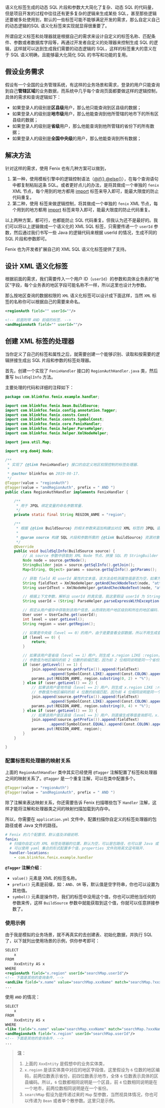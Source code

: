 语义化标签生成的动态 SQL 片段和参数大大简化了复杂、动态 SQL 的代码量，但是项目开发的过程中往往还有更多复杂的逻辑来生成某些 SQL，甚至那些逻辑还要被多处使用到，默认的一些标签可能不能够满足开发的需求，那么自定义自己的动态逻辑的SQL 语义化标签来实现就显得很重要了。

所谓自定义标签和处理器就是根据自己的需求来设计自定义的标签名称、匹配条件、参数或者数据库字段等，再通过开发者自定义的处理器来控制生成 SQL 的逻辑，这样就可以达到生成我们需要的动态逻辑的 SQL，这样的标签重大的意义在于 SQL 语义明确，且能够最大化简化 SQL 的书写和功能的复用。

## 假设业务需求

假设有一个全国的业务管理系统，有这样的业务场景和需求，登录的用户只能查询到自己**管辖区域**的业务数据，而系统中几乎每个查询页面都要做这样的逻辑控制，具体的需求和查询逻辑如下：

- 如果登录人的级别是**区县级**用户，那么他只能查询到区县级的数据；
- 如果登录人的级别是**地市级**用户，那么他能查询到他所管辖的地市下的所有区县级的数据；
- 如果登录人的级别是**省级**用户，那么他能查询到他所管辖的省份下的所有数据；
- 如果登录人的级别是**全国中央级**的用户，那么他能查询到所有数据；

## 解决方法

针对这样的需求，使用 Fenix 也有几种方案可以做到，

1. 第一种，使用模板引擎中的逻辑控制语法（[@if{} @else{}](xml/logic-control?id=if-else)），在每个查询语句中都复制粘贴这条 SQL。或者更好点儿的办法，是将其做成一个单独的 `fenix` XML 节点，每个用到的地方都用 [import](xml/xml-tags?id=import) 标签来导入即可，能最大限度的防止代码重复。
2. 第二种，使用 [<choose />](xml/xml-tags?id=choose) 标签来做逻辑控制，将其做成一个单独的 `fenix` XML 节点，每个用到的地方都用 [import](xml/xml-tags?id=import) 标签来导入即可，能最大限度的防止代码重复。

以上两种方案，都可行，也都能防止 SQL 代码重复。但我认为还不是最好的。我们可以将以上逻辑做成一个语义化的 XML SQL 标签，只需要传递一个 `userId` 参数，然后通过我们书写一些 Java 的逻辑代码来根据 userId 的情况，生成不同的 SQL 片段和参数即可。

Fenix 也为开发者扩展自己的 XML SQL 语义化标签提供了支持。

## 设计 XML 语义化标签

根据前面的需求，我们需要传入一个用户 ID（`userId`）的参数和具体业务表的”地区“字段，每个业务表的地区字段可能名称不一样，所以这里也设计为参数。

那么按地区查询的数据权限的 `XML` 语义化标签可以设计成下面这样，当然 `XML` 标签的名称你可以根据自己的需要来命名。

```xml
<regionAuth field="" userId=""/>

<!-- 前面附带 AND 前缀的标签. -->
<andRegionAuth field="" userId=""/>
```

## 创建 XML 标签的处理器

当你定义了自己的标签和属性之后，就需要创建一个能够识别、读取和按需要的逻辑拼接生成出 SQL 片段和参数的标签处理器。

首先，创建一个实现了 `FenixHandler` 接口的 `RegionAuthHandler.java` 类，然后重写 `buildSqlInfo` 方法。

主要处理的代码和详细的注释如下：

```java
package com.blinkfox.fenix.example.handler;

import com.blinkfox.fenix.bean.BuildSource;
import com.blinkfox.fenix.config.annotation.Tagger;
import com.blinkfox.fenix.consts.Const;
import com.blinkfox.fenix.consts.SymbolConst;
import com.blinkfox.fenix.core.FenixHandler;
import com.blinkfox.fenix.helper.ParseHelper;
import com.blinkfox.fenix.helper.XmlNodeHelper;

import java.util.Map;

import org.dom4j.Node;

/**
 * 实现了 {@link FenixHandler} 接口的自定义地区权限控制的标签处理器.
 *
 * @author blinkfox on 2019-08-17.
 */
@Tagger(value = "regionAuth")
@Tagger(value = "andRegionAuth", prefix = " AND ")
public class RegionAuthHandler implements FenixHandler {

    /**
     * 用于 JPQL 绑定变量的命名参数常量.
     */
    private static final String REGION_ANME = "region";

    /**
     * 根据 {@link BuildSource} 的相关参数来追加构建出对应 XML 标签的 JPQL 语句及参数信息.
     *
     * @param source 构建 SQL 片段和参数所需的 {@link BuildSource} 资源对象
     */
    @Override
    public void buildSqlInfo(BuildSource source) {
        // 从 source 参数中获取到 XML Node 节点、拼接 SQL 的 StringBuilder 对象和 params 参数.
        Node node = source.getNode();
        StringBuilder join = source.getSqlInfo().getJoin();
        Map<String, Object> params = source.getSqlInfo().getParams();

        // 获取 field 和 userId 属性的文本值，该方法会检测属性值是否为空，如果为空，会抛出异常.
        String fieldText = XmlNodeHelper.getAndCheckNodeText(node, "attribute::field");
        String userIdText = XmlNodeHelper.getAndCheckNodeText(node, "attribute::userId");

        // 根据上下文参数，解析出 userId 的真实值，我这里假设 userId 为 String 型，你可以根据实际情况转换成其他类型.
        String userId = (String) ParseHelper.parseExpressWithException(userIdText, source.getContext());

        // 假定从用户缓存中获取到该用户信息，从而得到用户地区级别和所在的地区编码.
        User user = UserCache.get(userId);
        int level = user.getLevel();
        String region = user.getRegion();

        // 如果是中央级（level == 0）的用户，由于是要查看全部数据，所以不用生成查询条件的 SQL 片段，直接返回即可.
        if (level == 0) {
            return;
        }

        // 如果该用户是省级（level == 1）用户，则生成 x.region LIKE :region，
        // 参数值为地区编码的前 2 位数的前缀匹配，因为前 2 位相同说明是同一个省份的.
        if (user.getLevel() == 1) {
            join.append(source.getPrefix()).append(fieldText)
                    .append(SymbolConst.LIKE).append(Const.COLON).append(REGION_ANME);
            params.put(REGION_ANME, region.substring(0, 2) + "%");
        } else if (user.getLevel() == 2) {
            // 如果该用户是地市级（level == 2）用户，则生成 x.region LIKE :region，
            // 参数值为地区编码的前 4 位数的前缀匹配，因为前 4 位相同说明是同一个地市的.
            join.append(source.getPrefix()).append(fieldText)
                    .append(SymbolConst.LIKE).append(Const.COLON).append(REGION_ANME);
            params.put(REGION_ANME, region.substring(0, 4) + "%");
        } else if (user.getLevel() == 3) {
            // 如果该用户是区县级（level == 3）用户，则直接生成等值查询即可。x.region = :region.
            join.append(source.getPrefix()).append(fieldText)
                    .append(SymbolConst.EQUAL).append(Const.COLON).append(REGION_ANME);
            params.put(REGION_ANME, region);
        }
    }

}
```

### 配置标签和处理器的映射关系

上面的 `RegionAuthHandler` 类中其实已经使用 `@Tagger` 注解配置了标签和处理器之间的映射关系了。`@Tagger` 是一个重复注解，可以在类中配置多个。

```java
@Tagger(value = "regionAuth")
@Tagger(value = "andRegionAuth", prefix = " AND ")
```

除了注解来表达映射关系，你还需要告诉 Fenix 扫描哪些包下 `Handler` 注解，这样才能将注解和处理器类之间的映射扫描加载到内存中。

所以，你需要在 `application.yml` 文件中，配置扫描你自定义的标签处理器的包路径或者 Java 文件的路径。

```yaml
# Fenix 的几个配置项、默认值及详细说明.
fenix:
  # 扫描你自定义的 XML 标签处理器的位置，默认为空，可以是包路径，也可以是 Java 或 class 文件的全路径名.
  # 可以使用 yaml 集合的形式配置多个值，properties 文件则用英文逗号隔开.
  handler-locations:
    - com.blinkfox.fenix.example.handler
```

**`@Tagger` 注解介绍**：

- `value()` 元素是 XML 的标签名称。
- `prefix()` 元素是前缀，如：`AND`、`OR` 等，默认值是空字符串，你也可以设置为其他值。
- `symbol()` 元素是操作符，我们的标签中没用这个值，你也可以把他当任何的参数来传，这样 `BuildSource` 参数中就能获取到这个值，你就可以任意拼接参数了。

### 使用示例

由于我是模拟的业务场景，就不再真实的去创建表、初始化数据，并执行 SQL 了，以下就列出使用场景的示例，供你参考即可：

```xml
SELECT
    x
FROM
    XxxEntity AS x
WHERE
<regionAuth field="x.region" userId="searchMap.userId"/>
<!-- 下面是其他的查询条件. -->
<andLike field="x.name" value="searchMap.xxxName" match="searchMap.?xxxName != empty"/>
...
```

使用 `AND` 的情况：

```xml
SELECT
    x
FROM
    XxxEntity AS x
WHERE
<like field="x.name" value="searchMap.xxxName" match="searchMap.?xxxName != empty"/>
<andRegionAuth field="x.region" userId="searchMap.userId"/>
<!-- 下面是其他的查询条件. -->
...
```

> **注**：
> 1. 上面的 `XxxEntity` 是假想中的业务实体类，
> 2. `x.region` 是该实体类中对应的地区字段值，这里假设为 `6` 位数的地区编码，前两位数表示省份，前四位数表示地市，全体 `6` 位数表示具体的区县编码。所以，`6` 位数都相同说明是一个区县，前 `4` 位数相同说明是在一个地市，前两位数相同说明是在一个省份。
> 3. `searchMap` 假设为是传递过来的 `Map` 型参数，当然视具体情况，你也可以传递为 `Bean` 或者单个散参数。这里只是示例。
